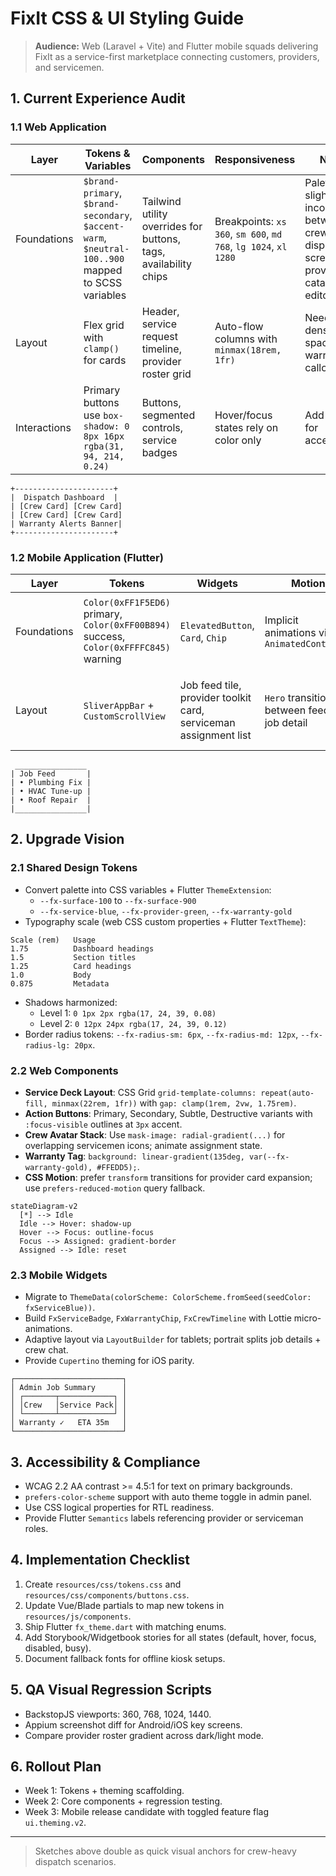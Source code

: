 # FixIt CSS & UI Styling Guide

> **Audience:** Web (Laravel + Vite) and Flutter mobile squads delivering FixIt as a service-first marketplace connecting customers, providers, and servicemen.

## 1. Current Experience Audit

### 1.1 Web Application

| Layer | Tokens & Variables | Components | Responsiveness | Notes |
| --- | --- | --- | --- | --- |
| Foundations | `$brand-primary`, `$brand-secondary`, `$accent-warm`, `$neutral-100..900` mapped to SCSS variables | Tailwind utility overrides for buttons, tags, availability chips | Breakpoints: `xs 360`, `sm 600`, `md 768`, `lg 1024`, `xl 1280` | Palette slightly inconsistent between crew dispatch screens and provider catalog editor |
| Layout | Flex grid with `clamp()` for cards | Header, service request timeline, provider roster grid | Auto-flow columns with `minmax(18rem, 1fr)` | Needs denser spacing for warranty callouts |
| Interactions | Primary buttons use `box-shadow: 0 8px 16px rgba(31, 94, 214, 0.24)` | Buttons, segmented controls, service badges | Hover/focus states rely on color only | Add icons for accessibility |

```
+----------------------+
|  Dispatch Dashboard  |
| [Crew Card] [Crew Card]
| [Crew Card] [Crew Card]
| Warranty Alerts Banner|
+----------------------+
```

### 1.2 Mobile Application (Flutter)

| Layer | Tokens | Widgets | Motion | Notes |
| --- | --- | --- | --- | --- |
| Foundations | `Color(0xFF1F5ED6)` primary, `Color(0xFF00B894)` success, `Color(0xFFFFC845)` warning | `ElevatedButton`, `Card`, `Chip` | Implicit animations via `AnimatedContainer` | Dark mode incomplete for provider availability toggles |
| Layout | `SliverAppBar` + `CustomScrollView` | Job feed tile, provider toolkit card, serviceman assignment list | `Hero` transitions between feed and job detail | Need tactile feedback on warranty toggles |

```
 ________________
| Job Feed       |
| • Plumbing Fix |
| • HVAC Tune-up |
| • Roof Repair  |
|________________|
```

## 2. Upgrade Vision

### 2.1 Shared Design Tokens

* Convert palette into CSS variables + Flutter `ThemeExtension`:
  * `--fx-surface-100` to `--fx-surface-900`
  * `--fx-service-blue`, `--fx-provider-green`, `--fx-warranty-gold`
* Typography scale (web CSS custom properties + Flutter `TextTheme`):

```
Scale (rem)   Usage
1.75          Dashboard headings
1.5           Section titles
1.25          Card headings
1.0           Body
0.875         Metadata
```

* Shadows harmonized:
  * Level 1: `0 1px 2px rgba(17, 24, 39, 0.08)`
  * Level 2: `0 12px 24px rgba(17, 24, 39, 0.12)`
* Border radius tokens: `--fx-radius-sm: 6px`, `--fx-radius-md: 12px`, `--fx-radius-lg: 20px`.

### 2.2 Web Components

* **Service Deck Layout**: CSS Grid `grid-template-columns: repeat(auto-fill, minmax(22rem, 1fr))` with `gap: clamp(1rem, 2vw, 1.75rem)`.
* **Action Buttons**: Primary, Secondary, Subtle, Destructive variants with `:focus-visible` outlines at `3px` accent.
* **Crew Avatar Stack**: Use `mask-image: radial-gradient(...)` for overlapping servicemen icons; animate assignment state.
* **Warranty Tag**: `background: linear-gradient(135deg, var(--fx-warranty-gold), #FFEDD5);`.
* **CSS Motion**: prefer `transform` transitions for provider card expansion; use `prefers-reduced-motion` query fallback.

```mermaid
stateDiagram-v2
  [*] --> Idle
  Idle --> Hover: shadow-up
  Hover --> Focus: outline-focus
  Focus --> Assigned: gradient-border
  Assigned --> Idle: reset
```

### 2.3 Mobile Widgets

* Migrate to `ThemeData(colorScheme: ColorScheme.fromSeed(seedColor: fxServiceBlue))`.
* Build `FxServiceBadge`, `FxWarrantyChip`, `FxCrewTimeline` with Lottie micro-animations.
* Adaptive layout via `LayoutBuilder` for tablets; portrait splits job details + crew chat.
* Provide `Cupertino` theming for iOS parity.

```
┌────────────────────────┐
│ Admin Job Summary      │
│ ┌───────┬────────────┐ │
│ │Crew   │Service Pack│ │
│ └───────┴────────────┘ │
│ Warranty ✓   ETA 35m   │
└────────────────────────┘
```

## 3. Accessibility & Compliance

* WCAG 2.2 AA contrast >= 4.5:1 for text on primary backgrounds.
* `prefers-color-scheme` support with auto theme toggle in admin panel.
* Use CSS logical properties for RTL readiness.
* Provide Flutter `Semantics` labels referencing provider or serviceman roles.

## 4. Implementation Checklist

1. Create `resources/css/tokens.css` and `resources/css/components/buttons.css`.
2. Update Vue/Blade partials to map new tokens in `resources/js/components`.
3. Ship Flutter `fx_theme.dart` with matching enums.
4. Add Storybook/Widgetbook stories for all states (default, hover, focus, disabled, busy).
5. Document fallback fonts for offline kiosk setups.

## 5. QA Visual Regression Scripts

* BackstopJS viewports: 360, 768, 1024, 1440.
* Appium screenshot diff for Android/iOS key screens.
* Compare provider roster gradient across dark/light mode.

## 6. Rollout Plan

* Week 1: Tokens + theming scaffolding.
* Week 2: Core components + regression testing.
* Week 3: Mobile release candidate with toggled feature flag `ui.theming.v2`.

---

> Sketches above double as quick visual anchors for crew-heavy dispatch scenarios.
